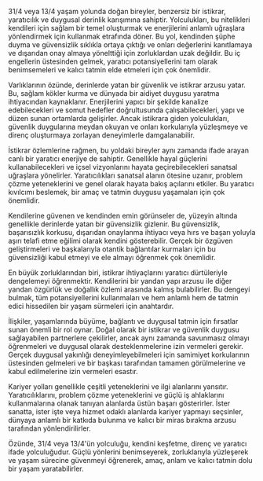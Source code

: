 31/4 veya 13/4 yaşam yolunda doğan bireyler, benzersiz bir istikrar, yaratıcılık ve duygusal derinlik karışımına sahiptir. Yolculukları, bu nitelikleri kendileri için sağlam bir temel oluşturmak ve enerjilerini anlamlı uğraşlara yönlendirmek için kullanmak etrafında döner. Bu yol, kendinden şüphe duyma ve güvensizlik sıklıkla ortaya çıktığı ve onları değerlerini kanıtlamaya ve dışarıdan onay almaya yönelttiği için zorluklardan uzak değildir. Bu iç engellerin üstesinden gelmek, yaratıcı potansiyellerini tam olarak benimsemeleri ve kalıcı tatmin elde etmeleri için çok önemlidir.

Varlıklarının özünde, derinlerde yatan bir güvenlik ve istikrar arzusu yatar. Bu, sağlam kökler kurma ve dünyada bir aidiyet duygusu yaratma ihtiyacından kaynaklanır. Enerjilerini yapıcı bir şekilde kanalize edebilecekleri ve somut hedefler doğrultusunda çalışabilecekleri, yapı ve düzen sunan ortamlarda gelişirler. Ancak istikrara giden yolculukları, güvenlik duygularına meydan okuyan ve onları korkularıyla yüzleşmeye ve direnç oluşturmaya zorlayan deneyimlerle damgalanabilir.

İstikrar özlemlerine rağmen, bu yoldaki bireyler aynı zamanda ifade arayan canlı bir yaratıcı enerjiye de sahiptir. Genellikle hayal güçlerini kullanabilecekleri ve içsel vizyonlarını hayata geçirebilecekleri sanatsal uğraşlara yönelirler. Yaratıcılıkları sanatsal alanın ötesine uzanır, problem çözme yeteneklerini ve genel olarak hayata bakış açılarını etkiler. Bu yaratıcı kıvılcımı beslemek, bir amaç ve tatmin duygusu yaşamaları için çok önemlidir.

Kendilerine güvenen ve kendinden emin görünseler de, yüzeyin altında genellikle derinlerde yatan bir güvensizlik gizlenir. Bu güvensizlik, başarısızlık korkusu, dışarıdan onaylanma ihtiyacı veya hırs ve başarı yoluyla aşırı telafi etme eğilimi olarak kendini gösterebilir. Gerçek bir özgüven geliştirmeleri ve başkalarıyla otantik bağlantılar kurmaları için bu güvensizliği kabul etmeyi ve ele almayı öğrenmek çok önemlidir.

En büyük zorluklarından biri, istikrar ihtiyaçlarını yaratıcı dürtüleriyle dengelemeyi öğrenmektir. Kendilerini bir yandan yapı arzusu ile diğer yandan özgürlük ve doğallık özlemi arasında kalmış bulabilirler. Bu dengeyi bulmak, tüm potansiyellerini kullanmaları ve hem anlamlı hem de tatmin edici hissedilen bir yaşam sürmeleri için anahtardır.

İlişkiler, yaşamlarında büyüme, bağlantı ve duygusal tatmin için fırsatlar sunan önemli bir rol oynar. Doğal olarak bir istikrar ve güvenlik duygusu sağlayabilen partnerlere çekilirler, ancak aynı zamanda savunmasız olmayı öğrenmeleri ve duygusal olarak desteklenmelerine izin vermeleri gerekir. Gerçek duygusal yakınlığı deneyimleyebilmeleri için samimiyet korkularının üstesinden gelmeleri ve bir başkası tarafından tamamen görülmelerine ve kabul edilmelerine izin vermeleri esastır.

Kariyer yolları genellikle çeşitli yeteneklerini ve ilgi alanlarını yansıtır. Yaratıcılıklarını, problem çözme yeteneklerini ve güçlü iş ahlaklarını kullanmalarına olanak tanıyan alanlarda üstün başarı gösterirler. İster sanatta, ister işte veya hizmet odaklı alanlarda kariyer yapmayı seçsinler, dünyaya anlamlı bir katkıda bulunma ve kalıcı bir miras bırakma arzusu tarafından yönlendirilirler.

Özünde, 31/4 veya 13/4'ün yolculuğu, kendini keşfetme, direnç ve yaratıcı ifade yolculuğudur. Güçlü yönlerini benimseyerek, zorluklarıyla yüzleşerek ve yaşam sürecine güvenmeyi öğrenerek, amaç, anlam ve kalıcı tatmin dolu bir yaşam yaratabilirler.
